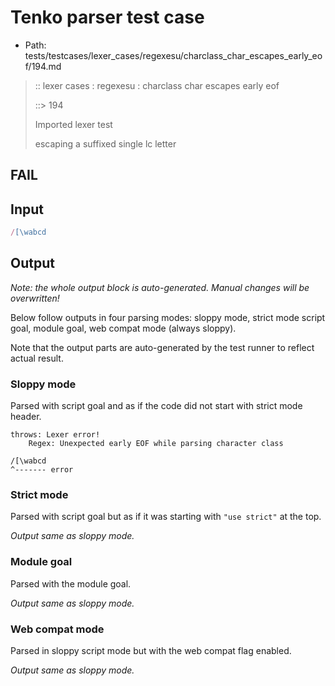 # Tenko parser test case

- Path: tests/testcases/lexer_cases/regexesu/charclass_char_escapes_early_eof/194.md

> :: lexer cases : regexesu : charclass char escapes early eof
>
> ::> 194
>
> Imported lexer test
>
> escaping a suffixed single lc letter

## FAIL

## Input

`````js
/[\wabcd
`````

## Output

_Note: the whole output block is auto-generated. Manual changes will be overwritten!_

Below follow outputs in four parsing modes: sloppy mode, strict mode script goal, module goal, web compat mode (always sloppy).

Note that the output parts are auto-generated by the test runner to reflect actual result.

### Sloppy mode

Parsed with script goal and as if the code did not start with strict mode header.

`````
throws: Lexer error!
    Regex: Unexpected early EOF while parsing character class

/[\wabcd
^------- error
`````

### Strict mode

Parsed with script goal but as if it was starting with `"use strict"` at the top.

_Output same as sloppy mode._

### Module goal

Parsed with the module goal.

_Output same as sloppy mode._

### Web compat mode

Parsed in sloppy script mode but with the web compat flag enabled.

_Output same as sloppy mode._
